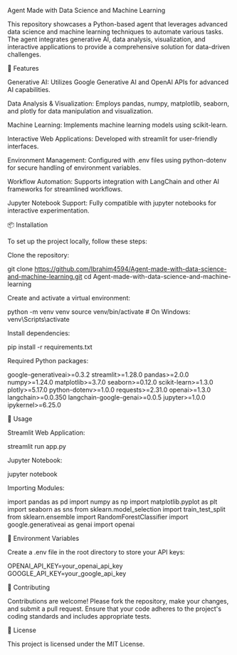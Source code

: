 Agent Made with Data Science and Machine Learning

This repository showcases a Python-based agent that leverages advanced data science and machine learning techniques to automate various tasks. The agent integrates generative AI, data analysis, visualization, and interactive applications to provide a comprehensive solution for data-driven challenges.

🔧 Features

Generative AI: Utilizes Google Generative AI and OpenAI APIs for advanced AI capabilities.

Data Analysis & Visualization: Employs pandas, numpy, matplotlib, seaborn, and plotly for data manipulation and visualization.

Machine Learning: Implements machine learning models using scikit-learn.

Interactive Web Applications: Developed with streamlit for user-friendly interfaces.

Environment Management: Configured with .env files using python-dotenv for secure handling of environment variables.

Workflow Automation: Supports integration with LangChain and other AI frameworks for streamlined workflows.

Jupyter Notebook Support: Fully compatible with jupyter notebooks for interactive experimentation.

📦 Installation

To set up the project locally, follow these steps:

Clone the repository:

git clone https://github.com/Ibrahim4594/Agent-made-with-data-science-and-machine-learning.git
cd Agent-made-with-data-science-and-machine-learning


Create and activate a virtual environment:

python -m venv venv
source venv/bin/activate  # On Windows: venv\Scripts\activate


Install dependencies:

pip install -r requirements.txt


Required Python packages:

google-generativeai>=0.3.2
streamlit>=1.28.0
pandas>=2.0.0
numpy>=1.24.0
matplotlib>=3.7.0
seaborn>=0.12.0
scikit-learn>=1.3.0
plotly>=5.17.0
python-dotenv>=1.0.0
requests>=2.31.0
openai>=1.3.0
langchain>=0.0.350
langchain-google-genai>=0.0.5
jupyter>=1.0.0
ipykernel>=6.25.0

🚀 Usage

Streamlit Web Application:

streamlit run app.py


Jupyter Notebook:

jupyter notebook


Importing Modules:

import pandas as pd
import numpy as np
import matplotlib.pyplot as plt
import seaborn as sns
from sklearn.model_selection import train_test_split
from sklearn.ensemble import RandomForestClassifier
import google.generativeai as genai
import openai

🔐 Environment Variables

Create a .env file in the root directory to store your API keys:

OPENAI_API_KEY=your_openai_api_key
GOOGLE_API_KEY=your_google_api_key

🤝 Contributing

Contributions are welcome! Please fork the repository, make your changes, and submit a pull request. Ensure that your code adheres to the project's coding standards and includes appropriate tests.

📄 License

This project is licensed under the MIT License.
